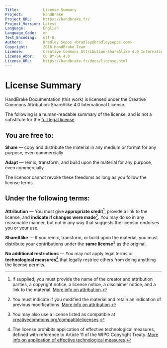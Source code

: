 ```yaml
---
Title:           License Summary
Project:         HandBrake
Project_URL:     https://handbrake.fr/
Project_Version: Latest
Language:        English
Language_Code:   en
Text_Encoding:   utf-8
Authors:         Bradley Sepos <bradley@bradleysepos.com>
Copyright:       2016 HandBrake Team
License:         Creative Commons Attribution-ShareAlike 4.0 International
License_Abbr:    CC BY-SA 4.0
License_URL:     https://handbrake.fr/docs/license.html
---
```


License Summary
===============

HandBrake Documentation (this work) is licensed under the Creative Commons Attribution-ShareAlike 4.0 International License.

The following is a human-readable summary of the license, and is not a substitute for the [full legal license](license.html).

## You are free to:

**Share** — copy and distribute the material in any medium or format for any purpose, even commercially

**Adapt** — remix, transform, and build upon the material for any purpose, even commercially

The licensor cannot revoke these freedoms as long as you follow the license terms.

## Under the following terms:

**Attribution** — You must give **appropriate credit**[^appropriate-credit], provide a link to the license, and **indicate if changes were made**[^indicate-changes]. You may do so in any reasonable manner, but not in any way that suggests the licensor endorses you or your use.

**ShareAlike** — If you remix, transform, or build upon the material, you must distribute your contributions under the **same license**[^same-license] as the original.

**No additional restrictions** — You may not apply legal terms or **technological measures**[^technological-measures] that legally restrice others from doing anything the license permits.

[^appropriate-credit]: If supplied, you must provide the name of the creator and attribution parties, a copyright notice, a license notice, a disclaimer notice, and a link to the material. [More info on attribution](https://wiki.creativecommons.org/wiki/Best_practices_for_attribution).

[^indicate-changes]: You must indicate if you modified the material and retain an indication of previous modifications. [More info on attribution](https://wiki.creativecommons.org/wiki/Best_practices_for_attribution).

[^same-license]: You may also use a license listed as compatible at [creativecommons.org/compatiblelicenses](https://creativecommons.org/compatiblelicenses).

[^technological-measures]: The license prohibits application of effective technological measures, defined with reference to Article 11 of the WIPO Copyright Treaty. [More info on application of effective technological measures](https://wiki.creativecommons.org/wiki/License_Versions#Application_of_effective_technological_measures_by_users_of_CC-licensed_works_prohibited).
